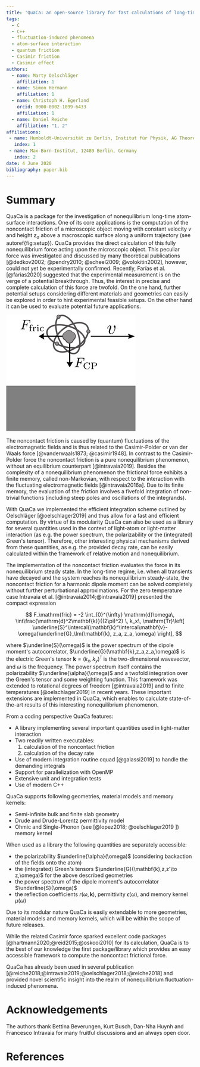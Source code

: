 ```yaml
---
title: 'QuaCa: an open-source library for fast calculations of long-time atom-surface interactions'
tags:
  - C
  - C++
  - fluctuation-induced phenomena
  - atom-surface interaction
  - quantum friction
  - Casimir friction
  - Casimir effect
authors:
  - name: Marty Oelschläger
    affiliation: 1
  - name: Simon Hermann
    affiliation: 1
  - name: Christoph H. Egerland
    orcid: 0000-0002-1099-6433
    affiliation: 1
  - name: Daniel Reiche
    affiliation: "1, 2"
affiliations:
 - name: Humboldt-Universität zu Berlin, Institut für Physik, AG Theoretische Optik & Photonik, 12489 Berlin, Germany
   index: 1
 - name: Max-Born-Institut, 12489 Berlin, Germany
   index: 2
date: 4 June 2020
bibliography: paper.bib
---
```


# Summary

QuaCa is a package for the investigation of nonequilibrium long-time atom-surface interactions. One of its core applications is the computation of the noncontact friction of a microscopic object moving with constant velocity $v$ and height $z_a$ above a macroscopic surface along a uniform trajectory (see autoref{fig:setup}). QuaCa provides the direct calculation of this fully nonequilibrium force acting upon the microscopic object. This peculiar force was investigated and discussed by many theoretical publications [@dedkov2002; @pendry2010; @scheel2009; @volokitin2002], however, could not yet be experimentally confirmed. Recently, Farías et al. [@farias2020] suggested that the experimental measurement is on the verge of a potential breakthrough. Thus, the interest in precise and complete calculation of this force are twofold. On the one hand, further potential setups considering different materials and geometries can easily be explored in order to hint experimental feasible setups. On the other hand it can be used to evaluate potential future applications. 

![Sketch of the setup. A microscopic object, here depicted as an atom, moves with constant velocity and height abov a flat macroscopic surface..\label{fig:setup}](images/setup.svg)

The noncontact friction is caused by (quantum) fluctuations of the electromagnetic fields and is thus related to the Casimir-Polder or van der Waals force [@vanderwaals1873; @casimir1948]. In contrast to the Casimir-Polder force the noncontact friction is a pure nonequilibrium phenomenon, without an equilibrium counterpart [@intravaia2019]. Besides the complexity of a nonequilibrium phenomenon the frictional force exhibits a finite memory, called non-Markovian, with respect to the interaction with the fluctuating electromagnetic fields [@intravaia2016a].  Due to its finite memory, the evaluation of the friction involves a fivefold integration of non-trivial functions (including steep poles and oscillations of the integrands).

With QuaCa we implemented the efficient integration scheme outlined by Oelschläger [@oelschlager2019] and thus allow for a fast and efficient computation. By virtue of its modularity QuaCa can also be used as a library for several quantities used in the context of light-atom or light-matter interaction (as e.g. the power spectrum, the polarizability or the (integrated) Green's tensor). Therefore, other interesting physical mechanisms derived from these quantities, as e.g. the provided decay rate, can be easily calculated within the framework of relative motion and nonequilibrium.

The implementation of the noncontact friction evaluates the force in its nonequilibrium steady state. In the long-time regime, i.e. when all transients have decayed and the system reaches its nonequilibrium steady-state, the noncontact friction for a harmonic dipole moment can be solved completely without further perturbational approximations. For the zero temperature case Intravaia et al. [@intravaia2014;@intravaia2019] presented the compact expression

$$
  F_\mathrm{fric} = 
-2
\int_{0}^{\infty} \mathrm{d}\omega\, \int\frac{\mathrm{d}^2\mathbf{k}}{(2\pi)^2} \, k_x\,
\mathrm{Tr}\left[
\underline{S}^\intercal(\mathbf{k}^\intercal\mathbf{v}-\omega)\underline{G}_\Im(\mathbf{k}, z_a, z_a, \omega)
\right],
$$

where $\underline{S}(\omega)$ is the power spectrum of the dipole moment's autocorrelator, $\underline{G}(\mathbf{k},z_a,z_a,\omega)$ is the electric Green's tensor $\mathbf{k}=(k_x,\,k_y)^\intercal$ is the two-dimensional wavevector, and $\omega$ is the frequency. The power spectrum itself contains the polarizability $\underline{\alpha}(\omega)$ and a twofold integration over the Green's tensor and some weighting function. This framework was extended to rotational degrees of freedom [@intravaia2019] and to finite temperatures [@oelschlager2019] in recent years. These important extensions are implemented in QuaCa, which enables to calculate state-of-the-art results of this interesting nonequilibrium phenomenon.

From a coding perspective QuaCa features:

- A library implementing several important quantities used in light-matter interaction
- Two readily written executables:
  1) calculation of the noncontact friction
  2) calculation of the decay rate
- Use of modern integration routine cquad [@galassi2019] to handle the demanding integrals
- Support for parallelization with OpenMP
- Extensive unit and integration tests
- Use of modern C++

QuaCa supports following geometries, material models and memory kernels:
 - Semi-infinite bulk and finite slab geometry
 - Drude and Drude-Lorentz permittivity model
 - Ohmic and Single-Phonon (see [@lopez2018; @oelschlager2019 ]) memory kernel
 
When used as a library the following quantities are separately accessible:
 - the polarizability $\underline{\alpha}(\omega)$ (considering backaction of the fields onto the atom)
 - the (integrated) Green's tensors $\underline{G}(\mathbf{k},z,z'\to z,\omega)$ for the above described geometries
 - the power spectrum of the dipole moment's autocorrelator $\underline{S}(\omega)$
 - the reflection coefficients $r(\omega,\mathbf{k})$, permittivity $\epsilon(\omega)$, and memory kernel $\mu(\omega)$

Due to its modular nature QuaCa is easily extendable to more geometries, material models and memory kernels, which will be within the scope of future releases.

While the related Casimir force sparked excellent code packages [@hartmann2020;@reid2015;@oskooi2010] for its calculation, QuaCa is to the best of our knowledge the first package/library which provides an easy accessible framework to compute the noncontact frictional force.

QuaCa has already been used in several publication [@reiche2018;@intravaia2019;@oelschlager2018;@reiche2018] and provided novel scientific insight into the realm of nonequilibrium fluctuation-induced phenomena.

# Acknowledgements
The authors thank Bettina Beverungen, Kurt Busch, Dan-Nha Huynh and Francesco Intravaia for many fruitful discussions and an always open door.

# References